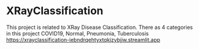 # XRayClassification
This project is related to XRay Disease Classification. There as 4 categories in this project COVID19, Normal, Pneumonia, Tuberculosis
https://xrayclassification-iebndrqehtyxtqkjzybjjw.streamlit.app

